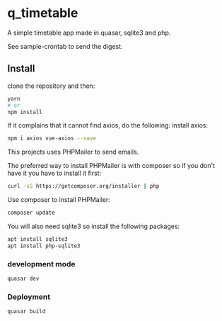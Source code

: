 # q_timetable

A simple timetable app made in quasar, sqlite3 and php.

See sample-crontab to send the digest.


## Install
clone the repository and then:

```bash
yarn
# or
npm install
```

If it complains that it cannot find axios, do the following:
install axios:
```bash
npm i axios vue-axios --save
```

This projects uses PHPMailer to send emails.

The preferred way to install PHPMailer is with composer so if you don't have it you have to install it first:
```bash
curl -sS https://getcomposer.org/installer | php
```

Use composer to install PHPMailer: 
```bash
composer update
```

You will also need sqlite3 so install the following packages: 
```bash
apt install sqlite3
apt install php-sqlite3
```

### development mode
```bash
quasar dev
```

### Deployment
```bash
quasar build
```
